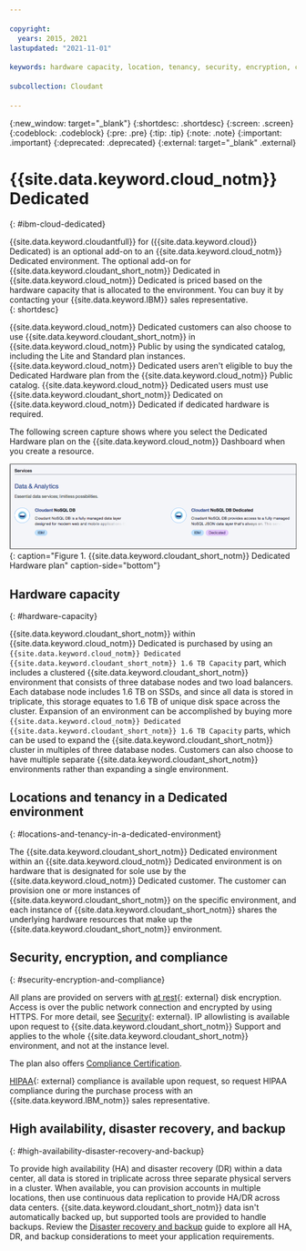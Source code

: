 ```yaml
---

copyright:
  years: 2015, 2021
lastupdated: "2021-11-01"

keywords: hardware capacity, location, tenancy, security, encryption, compliance, high availability, disaster recovery, backup, ip allowlisting

subcollection: Cloudant

---
```


{:new_window: target="_blank"}
{:shortdesc: .shortdesc}
{:screen: .screen}
{:codeblock: .codeblock}
{:pre: .pre}
{:tip: .tip}
{:note: .note}
{:important: .important}
{:deprecated: .deprecated}
{:external: target="_blank" .external}

# {{site.data.keyword.cloud_notm}} Dedicated
{: #ibm-cloud-dedicated}

{{site.data.keyword.cloudantfull}} for ({{site.data.keyword.cloud}} Dedicated) is 
an optional add-on to an {{site.data.keyword.cloud_notm}} Dedicated environment. The optional add-on for 
{{site.data.keyword.cloudant_short_notm}} Dedicated in {{site.data.keyword.cloud_notm}} Dedicated is priced based on the hardware capacity that is 
allocated to the environment. You can buy it by contacting your {{site.data.keyword.IBM}} sales representative.  
{: shortdesc}

{{site.data.keyword.cloud_notm}} Dedicated customers can also choose to use {{site.data.keyword.cloudant_short_notm}} in {{site.data.keyword.cloud_notm}} Public 
by using the syndicated catalog, including the Lite and Standard plan instances. {{site.data.keyword.cloud_notm}} Dedicated users aren't eligible to buy the Dedicated Hardware plan from the 
{{site.data.keyword.cloud_notm}} Public catalog. {{site.data.keyword.cloud_notm}} Dedicated users must use {{site.data.keyword.cloudant_short_notm}} Dedicated on 
{{site.data.keyword.cloud_notm}} Dedicated if dedicated hardware is required.   

The following screen capture shows where you select the Dedicated Hardware plan on the {{site.data.keyword.cloud_notm}} Dashboard when you create a resource. 
 
![{{site.data.keyword.cloudant_short_notm}} Dedicated Hardware plan](../images/ibmcloud_catalog.png){: caption="Figure 1. {{site.data.keyword.cloudant_short_notm}} Dedicated Hardware plan" caption-side="bottom"}

## Hardware capacity 
{: #hardware-capacity}

{{site.data.keyword.cloudant_short_notm}} within {{site.data.keyword.cloud_notm}} Dedicated is purchased by using an `{{site.data.keyword.cloud_notm}} Dedicated 
{{site.data.keyword.cloudant_short_notm}} 1.6 TB Capacity` part, which includes a clustered {{site.data.keyword.cloudant_short_notm}} environment 
that consists of three database nodes and two load balancers. Each database node 
includes 1.6 TB on SSDs, and since all data is stored in triplicate, this
storage equates to 1.6 TB of unique disk space across the cluster. Expansion of an 
environment can be accomplished by buying more `{{site.data.keyword.cloud_notm}} Dedicated 
{{site.data.keyword.cloudant_short_notm}} 1.6 TB Capacity` parts, which can be used to expand the 
{{site.data.keyword.cloudant_short_notm}} cluster in multiples of three database nodes. Customers can also 
choose to have multiple separate {{site.data.keyword.cloudant_short_notm}} environments rather than 
expanding a single environment.

## Locations and tenancy in a Dedicated environment
{: #locations-and-tenancy-in-a-dedicated-environment}

The {{site.data.keyword.cloudant_short_notm}} Dedicated environment within an {{site.data.keyword.cloud_notm}} Dedicated environment is on hardware 
that is designated for sole use by the {{site.data.keyword.cloud_notm}} Dedicated customer. The customer can provision 
one or more instances of {{site.data.keyword.cloudant_short_notm}} on the specific environment, and each instance of {{site.data.keyword.cloudant_short_notm}} 
shares the underlying hardware resources that make up the {{site.data.keyword.cloudant_short_notm}} environment. 

## Security, encryption, and compliance 
{: #security-encryption-and-compliance}

All plans are provided on servers with [at rest](https://en.wikipedia.org/wiki/Data_at_rest){: external}
disk encryption. Access is over the public network connection and encrypted by 
using HTTPS. For more detail, see [Security](/docs/Cloudant?topic=Cloudant-security#security){: external}. 
IP allowlisting is available upon request to {{site.data.keyword.cloudant_short_notm}} Support and applies to 
the whole {{site.data.keyword.cloudant_short_notm}} environment, and not at the instance level.  

The plan also offers [Compliance Certification](/docs/Cloudant?topic=Cloudant-compliance#compliance). 

[HIPAA](https://en.wikipedia.org/wiki/Health_Insurance_Portability_and_Accountability_Act){: external} 
compliance is available upon request, so request HIPAA compliance during the purchase process with an {{site.data.keyword.IBM_notm}} sales representative. 

## High availability, disaster recovery, and backup 
{: #high-availability-disaster-recovery-and-backup}

To provide high availability (HA) and disaster recovery (DR) within a data center, all data is stored in triplicate 
across three separate physical servers in a cluster. When available, you can provision accounts in multiple locations, 
then use continuous data replication to provide HA/DR across data centers. {{site.data.keyword.cloudant_short_notm}} data isn't automatically 
backed up, but supported tools are provided to handle backups. Review the 
[Disaster recovery and backup](/docs/Cloudant?topic=Cloudant-disaster-recovery-and-backup#disaster-recovery-and-backup) guide
to explore all HA, DR, and backup considerations to meet your application requirements.
